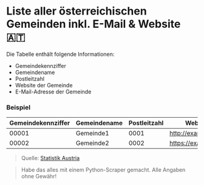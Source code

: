 # Liste aller österreichischen Gemeinden inkl. E-Mail & Website 🇦🇹

Die Tabelle enthält folgende Informationen:

* Gemeindekennziffer 
* Gemeindename 
* Postleitzahl
* Website der Gemeinde
* E-Mail-Adresse der Gemeinde

### Beispiel

| Gemeindekennziffer | Gemeindename | Postleitzahl | Website             | E-Mail              |
|--------------------|--------------|--------------|---------------------|---------------------|
| 00001              | Gemeinde1    | 0001         | http://example.com  | example@example.com |
| 00002              | Gemeinde2    | 0002         | https://example2.at | example@example2.at |


> Quelle: [Statistik Austria](https://www.statistik.at/web_de/klassifikationen/regionale_gliederungen/gemeinden/index.html)

> Habe das alles mit einem Python-Scraper gemacht. Alle Angaben ohne Gewähr!

